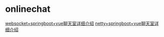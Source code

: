 # onlinechat
[websocket+springboot+vue聊天室详细介绍](https://blog.csdn.net/weixin_48557496/article/details/125246048)
[netty+springboot+vue聊天室详细介绍](https://blog.csdn.net/weixin_48557496/article/details/125482996)
